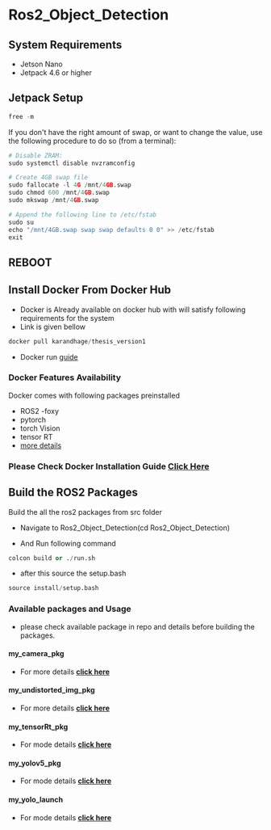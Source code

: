 # **Ros2_Object_Detection**

## System Requirements  

- Jetson Nano
- Jetpack 4.6 or higher

## Jetpack Setup

```python
free -m

```

If you don't have the right amount of swap, or want to change the value, use the following procedure to do so (from a terminal):

```python
# Disable ZRAM:
sudo systemctl disable nvzramconfig

# Create 4GB swap file
sudo fallocate -l 4G /mnt/4GB.swap
sudo chmod 600 /mnt/4GB.swap
sudo mkswap /mnt/4GB.swap

# Append the following line to /etc/fstab
sudo su
echo "/mnt/4GB.swap swap swap defaults 0 0" >> /etc/fstab
exit
```

## REBOOT

## Install Docker From Docker Hub

- Docker is Already available on docker hub with will satisfy following requirements for the system
- Link is given bellow

```python
docker pull karandhage/thesis_version1
```

- Docker run [guide](/src/Docker.md) 


### Docker Features  Availability

Docker comes with following packages preinstalled 

- ROS2 -foxy 
- pytorch 
- torch Vision
- tensor RT
- [more details](/src/Docker.md)

### Please Check Docker Installation Guide  [**Click Here**](/src/Docker.md)

## Build the ROS2 Packages

Build the all the ros2 packages from src folder 

- Navigate  to  Ros2_Object_Detection(cd Ros2_Object_Detection)

- And Run following command 

```python 
colcon build or ./run.sh 

```

- after this source the  setup.bash 


```python 
source install/setup.bash
```

### Available packages and Usage

- please check available package in repo and details before building the packages.

#### my_camera_pkg

- For more details [**click here**](/src/my_camera_pkg/camera.md)

#### my_undistorted_img_pkg

- For more details [**click here**](/src/my_undistort_img_pkg/undistorted.md)

#### my_tensorRt_pkg

- For mode details [**click here**](/src/my_tensorRt_pkg/tensorRt.md)

#### my_yolov5_pkg

- For mode details [**click here**](/src/my_yolov5_pkg/yolov5.md)

#### my_yolo_launch

-  For mode details [**click here**](/src/my_yolo_launch/launch.md)

